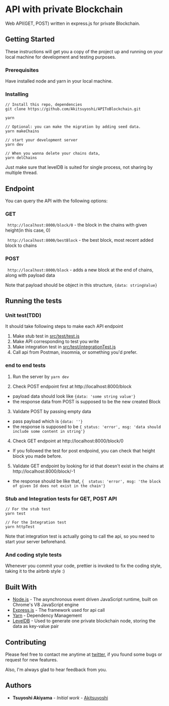 # API with private Blockchain

Web API(GET, POST) written in express.js for private Blockchain.

## Getting Started

These instructions will get you a copy of the project up and running on your local machine for development and testing purposes.

### Prerequisites

Have installed node and yarn in your local machine.

### Installing

```
// Install this repo, dependencies
git clone https://github.com/Akitsuyoshi/APIToBlockchain.git

yarn

// Optional: you can make the migration by adding seed data.
yarn makeChains

// start your development server
yarn dev

// When you wanna delete your chains data,
yarn delChains
```

Just make sure that levelDB is suited for single process, not sharing by multiple thread.

 ## Endpoint

 You can query the API with the following options:

 ### GET

` http://localhost:8000/block/0` - the block in the chains with given height(in this case, 0)

` http://localhost:8000/bestBlock` - the best block, most recent added block to chains

### POST

` http://localhost:8000/block` - adds a new block at the end of chains, along with payload data

Note that payload should be object in this structure, `{data: stringValue}`


## Running the tests

### Unit test(TDD)

It should take following steps to make each API endpoint

1. Make stub test in [src/test/test.js](src/test/test.js)
2. Make API corresponding to test you write
3. Make integration test in [src/test/integrationTest.js](src/test/integrationTest.js)
4. Call api from Postman, insomnia, or something you'd prefer.


### end to end tests

1. Run the server by `yarn dev` 

2. Check POST endpoint first at  http://localhost:8000/block
 - payload data should look like `{data: 'some string value'}`
 - the response data from POST is supposed to be the new created Block

3. Validate POST by passing empty data
 - pass payload which is `{data: ''}`
 - the response is supposed to be `{ status: 'error', msg: 'data should include some content in string'}`

4. Check GET endpoint at http://localhost:8000/block/0
 - If you followed the test for post endpoind, you can check that height block you made before.

5. Validate GET endpoint by looking for id that doesn't exist in the chains at http://localhost:8000/block/-1
 - the response should be like that, `{  status: 'error', msg: 'the block of given Id does not exist in the chain'}`


### Stub and Integration tests for GET, POST API

```
// For the stub test
yarn test

// For the Integration test
yarn httpTest
```

Note that integration test is actually going to call the api, so you need to start your server beforehand.

### And coding style tests

Whenever you commit your code, prettier is invoked to fix the coding style, taking it to the airbnb style :)


## Built With
* [Node.js](https://nodejs.org/en/) - The asynchronous event driven JavaScript runtime, built on Chrome's V8 JavaScript engine
* [Express.js](http://expressjs.com/en/api.html) - The  framework used for api call
* [Yarn](https://yarnpkg.com/en/) - Dependency Management
* [LevelDB](https://github.com/Level/level) - Used to generate one private blockchain node, storing the data as key-value pair

## Contributing

Please feel free to contact me anytime at [twitter](https://twitter.com/Akitsuyoshi244), if you found some bugs or request for new features.

Also, I'm always glad to hear feedback from you.

## Authors

* **Tsuyoshi Akiyama** - *Initial work* - [Akitsuyoshi](https://github.com/Akitsuyoshi)
